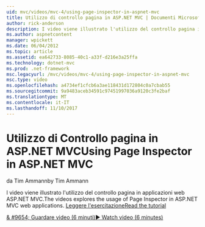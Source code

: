 ```yaml
---
uid: mvc/videos/mvc-4/using-page-inspector-in-aspnet-mvc
title: Utilizzo di controllo pagina in ASP.NET MVC | Documenti Microsoft
author: rick-anderson
description: I video viene illustrato l'utilizzo del controllo pagina in applicazioni web ASP.NET MVC. Leggere l'esercitazione
ms.author: aspnetcontent
manager: wpickett
ms.date: 06/04/2012
ms.topic: article
ms.assetid: ea642733-8085-40c1-a33f-d216e3a25ffa
ms.technology: dotnet-mvc
ms.prod: .net-framework
msc.legacyurl: /mvc/videos/mvc-4/using-page-inspector-in-aspnet-mvc
msc.type: video
ms.openlocfilehash: a4734ef1cfcb6a3ae118431d172804c0a7cbab55
ms.sourcegitcommit: 9a9483aceb34591c97451997036a9120c3fe2baf
ms.translationtype: MT
ms.contentlocale: it-IT
ms.lasthandoff: 11/10/2017
---
```

<a name="using-page-inspector-in-aspnet-mvc"></a><span data-ttu-id="0a843-104">Utilizzo di Controllo pagina in ASP.NET MVC</span><span class="sxs-lookup"><span data-stu-id="0a843-104">Using Page Inspector in ASP.NET MVC</span></span>
====================
<span data-ttu-id="0a843-105">da Tim Ammann</span><span class="sxs-lookup"><span data-stu-id="0a843-105">by Tim Ammann</span></span>

<span data-ttu-id="0a843-106">I video viene illustrato l'utilizzo del controllo pagina in applicazioni web ASP.NET MVC.</span><span class="sxs-lookup"><span data-stu-id="0a843-106">The videos explores the usage of Page Inspector in ASP.NET MVC web applications.</span></span> [<span data-ttu-id="0a843-107">Leggere l'esercitazione</span><span class="sxs-lookup"><span data-stu-id="0a843-107">Read the tutorial</span></span>](../../overview/views/using-page-inspector-in-aspnet-mvc.md)

[<span data-ttu-id="0a843-108">& #9654; Guardare video (6 minuti)</span><span class="sxs-lookup"><span data-stu-id="0a843-108">&#9654; Watch video (6 minutes)</span></span>](https://channel9.msdn.com/Blogs/ASP-NET-Site-Videos/using-page-inspector-in-aspnet-mvc)
